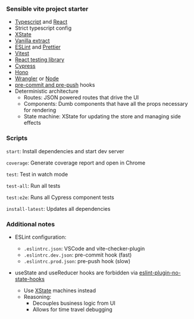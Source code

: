 ### Sensible vite project starter

- [Typescript](https://github.com/microsoft/TypeScript) and [React](https://github.com/facebook/react)
- Strict typescript config
- [XState](https://xstate.js.org/docs/)
- [Vanilla extract](https://vanilla-extract.style)
- [ESLint](https://github.com/eslint/eslint) and [Prettier](https://github.com/prettier/prettier)
- [Vitest](https://vitest.dev)
- [React testing library](https://github.com/testing-library/react-testing-library)
- [Cypress](https://github.com/cypress-io/cypress)
- [Hono](https://github.com/honojs/hono)
- [Wrangler](https://github.com/cloudflare/wrangler2) or [Node](https://nodejs.dev)
- [pre-commit and pre-push](https://github.com/toplenboren/simple-git-hooks) hooks
- Deterministic architecture
  - Routes: JSON powered routes that drive the UI
  - Components: Dumb components that have all the props necessary for rendering
  - State machine: XState for updating the store and managing side effects

### Scripts

`start`: Install dependencies and start dev server

`coverage`: Generate coverage report and open in Chrome

`test`: Test in watch mode

`test-all`: Run all tests

`test:e2e`: Runs all Cypress component tests

`install-latest`: Updates all dependencies

### Additional notes

- ESLint configuration:

  - `.eslintrc.json`: VSCode and vite-checker-plugin
  - `.eslintrc.dev.json`: pre-commit hook (fast)
  - `.eslintrc.prod.json`: pre-push hook (slow)

- useState and useReducer hooks are forbidden via [eslint-plugin-no-state-hooks](https://github.com/gkiely/eslint-plugin-no-state-hooks)
  - Use [XState](https://xstate.js.org/docs/) machines instead
  - Reasoning:
    - Decouples business logic from UI
    - Allows for time travel debugging
